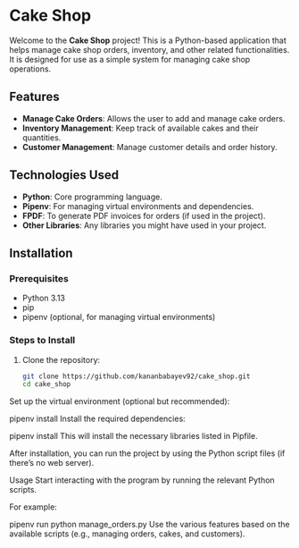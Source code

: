# Cake Shop

Welcome to the **Cake Shop** project! This is a Python-based application that helps manage cake shop orders, inventory, and other related functionalities. It is designed for use as a simple system for managing cake shop operations.

## Features

- **Manage Cake Orders**: Allows the user to add and manage cake orders.
- **Inventory Management**: Keep track of available cakes and their quantities.
- **Customer Management**: Manage customer details and order history.

## Technologies Used

- **Python**: Core programming language.
- **Pipenv**: For managing virtual environments and dependencies.
- **FPDF**: To generate PDF invoices for orders (if used in the project).
- **Other Libraries**: Any libraries you might have used in your project.

## Installation

### Prerequisites

- Python 3.13
- pip
- pipenv (optional, for managing virtual environments)

### Steps to Install

1. Clone the repository:
   ```bash
   git clone https://github.com/kananbabayev92/cake_shop.git
   cd cake_shop
Set up the virtual environment (optional but recommended):


pipenv install
Install the required dependencies:


pipenv install
This will install the necessary libraries listed in Pipfile.

After installation, you can run the project by using the Python script files (if there’s no web server).

Usage
Start interacting with the program by running the relevant Python scripts.

For example:


pipenv run python manage_orders.py
Use the various features based on the available scripts (e.g., managing orders, cakes, and customers).
